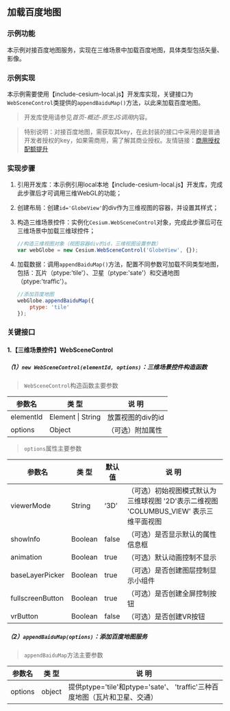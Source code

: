 ## 加载百度地图

### 示例功能

本示例对接百度地图服务，实现在三维场景中加载百度地图，具体类型包括矢量、影像。

### 示例实现

本示例需要使用【include-cesium-local.js】开发库实现，关键接口为`WebSceneControl`类提供的`appendBaiduMap()`方法，以此来加载百度地图。

> 开发库使用请参见*首页-概述-原生JS调用*内容。

> 特别说明：对接百度地图，需获取其key，在此封装的接口中采用的是普通开发者授权的key，如果需商用，需了解其商业授权。友情链接：<a href="http://lbsyun.baidu.com/cashier/auth" target="_blank">商用授权</a>  <a href="http://lbsyun.baidu.com/cashier/quota#/home" target="_blank">配额提升</a>

### 实现步骤

1. 引用开发库：本示例引用local本地【include-cesium-local.js】开发库，完成此步骤后才可调用三维WebGL的功能；

2. 创建布局：创建`id='GlobeView'`的div作为三维视图的容器，并设置其样式；

3. 构造三维场景控件：实例化`Cesium.WebSceneControl`对象，完成此步骤后可在三维场景中加载三维球控件；

   ``` javascript
   //构造三维视图对象（视图容器div的id，三维视图设置参数）
   var webGlobe = new Cesium.WebSceneControl('GlobeView', {});
   ```

4. 加载数据：调用`appendBaiduMap()`方法，配置不同参数可加载不同类型地图，包括：瓦片（ptype:'tile'）、卫星（ptype:'sate'）和交通地图（ptype:'traffic'）。

    ``` javascript
    //添加百度地图
    webGlobe.appendBaiduMap({
        ptype: 'tile'
    });
    ```

### 关键接口

#### 1.【三维场景控件】WebSceneControl

##### （1）`new WebSceneControl(elementId, options)`：三维场景控件构造函数

> `WebSceneControl`构造函数主要参数

|参数名|类 型|说 明|
|-|-|-|
|elementId|Element \| String|放置视图的div的id|
|options|Object|（可选）附加属性|

> `options`属性主要参数

|参数名|类 型|默认值|说 明|
|-|-|-|-|
|viewerMode|String|‘3D’|（可选）初始视图模式默认为三维球视图 '2D'表示二维视图 'COLUMBUS_VIEW' 表示三维平面视图|
|showInfo|Boolean|false|（可选）是否显示默认的属性信息框|
|animation|Boolean|true|（可选）默认动画控制不显示|
|baseLayerPicker|Boolean|true|（可选）是否创建图层控制显示小组件|
|fullscreenButton|Boolean|true|（可选）是否创建全屏控制按钮|
|vrButton|Boolean|false|（可选）是否创建VR按钮|

##### （2）`appendBaiduMap(options)`：添加百度地图服务

> `appendBaiduMap`方法主要参数

|参数名|类 型|说 明|
|-|-|-|
|options|object|提供ptype='tile'和ptype='sate'、 'traffic'三种百度地图（瓦片和卫星、交通）|
